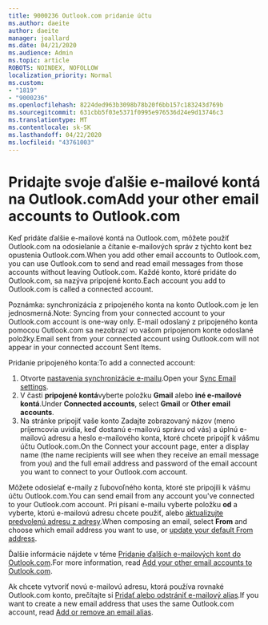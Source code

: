 ```yaml
---
title: 9000236 Outlook.com pridanie účtu
ms.author: daeite
author: daeite
manager: joallard
ms.date: 04/21/2020
ms.audience: Admin
ms.topic: article
ROBOTS: NOINDEX, NOFOLLOW
localization_priority: Normal
ms.custom:
- "1819"
- "9000236"
ms.openlocfilehash: 8224ded963b3098b78b20f6bb157c183243d769b
ms.sourcegitcommit: 631cbb5f03e5371f0995e976536d24e9d13746c3
ms.translationtype: MT
ms.contentlocale: sk-SK
ms.lasthandoff: 04/22/2020
ms.locfileid: "43761003"
---
```

# <a name="add-your-other-email-accounts-to-outlookcom"></a><span data-ttu-id="02dfe-102">Pridajte svoje ďalšie e-mailové kontá na Outlook.com</span><span class="sxs-lookup"><span data-stu-id="02dfe-102">Add your other email accounts to Outlook.com</span></span>

<span data-ttu-id="02dfe-103">Keď pridáte ďalšie e-mailové kontá na Outlook.com, môžete použiť Outlook.com na odosielanie a čítanie e-mailových správ z týchto kont bez opustenia Outlook.com.</span><span class="sxs-lookup"><span data-stu-id="02dfe-103">When you add other email accounts to Outlook.com, you can use Outlook.com to send and read email messages from those accounts without leaving Outlook.com.</span></span> <span data-ttu-id="02dfe-104">Každé konto, ktoré pridáte do Outlook.com, sa nazýva pripojené konto.</span><span class="sxs-lookup"><span data-stu-id="02dfe-104">Each account you add to Outlook.com is called a connected account.</span></span>

<span data-ttu-id="02dfe-105">Poznámka: synchronizácia z pripojeného konta na konto Outlook.com je len jednosmerná.</span><span class="sxs-lookup"><span data-stu-id="02dfe-105">Note: Syncing from your connected account to your Outlook.com account is one-way only.</span></span> <span data-ttu-id="02dfe-106">E-mail odoslaný z pripojeného konta pomocou Outlook.com sa nezobrazí vo vašom pripojenom konte odoslané položky.</span><span class="sxs-lookup"><span data-stu-id="02dfe-106">Email sent from your connected account using Outlook.com will not appear in your connected account Sent Items.</span></span>

<span data-ttu-id="02dfe-107">Pridanie pripojeného konta:</span><span class="sxs-lookup"><span data-stu-id="02dfe-107">To add a connected account:</span></span>

1. <span data-ttu-id="02dfe-108">Otvorte [nastavenia synchronizácie e-mailu](https://go.microsoft.com/fwlink/?linkid=875264).</span><span class="sxs-lookup"><span data-stu-id="02dfe-108">Open your [Sync Email settings](https://go.microsoft.com/fwlink/?linkid=875264).</span></span>
2. <span data-ttu-id="02dfe-109">V časti **pripojené kontá**vyberte položku **Gmail** alebo **iné e-mailové kontá**.</span><span class="sxs-lookup"><span data-stu-id="02dfe-109">Under **Connected accounts**, select **Gmail** or **Other email accounts**.</span></span>
3. <span data-ttu-id="02dfe-110">Na stránke pripojiť vaše konto Zadajte zobrazovaný názov (meno príjemcovia uvidia, keď dostanú e-mailovú správu od vás) a úplnú e-mailovú adresu a heslo e-mailového konta, ktoré chcete pripojiť k vášmu účtu Outlook.com.</span><span class="sxs-lookup"><span data-stu-id="02dfe-110">On the Connect your account page, enter a display name (the name recipients will see when they receive an email message from you) and the full email address and password of the email account you want to connect to your Outlook.com account.</span></span>

<span data-ttu-id="02dfe-111">Môžete odosielať e-maily z ľubovoľného konta, ktoré ste pripojili k vášmu účtu Outlook.com.</span><span class="sxs-lookup"><span data-stu-id="02dfe-111">You can send email from any account you've connected to your Outlook.com account.</span></span> <span data-ttu-id="02dfe-112">Pri písaní e-mailu vyberte položku **od** a vyberte, ktorú e-mailovú adresu chcete použiť, alebo [aktualizujte predvolenú adresu z adresy](https://go.microsoft.com/fwlink/?linkid=875264).</span><span class="sxs-lookup"><span data-stu-id="02dfe-112">When composing an email, select **From** and choose which email address you want to use, or [update your default From address](https://go.microsoft.com/fwlink/?linkid=875264).</span></span>

<span data-ttu-id="02dfe-113">Ďalšie informácie nájdete v téme [Pridanie ďalších e-mailových kont do Outlook.com](https://support.office.com/article/c5224df4-5885-4e79-91ba-523aa743f0ba?wt.mc_id=Office_Outlook_com_Alchemy).</span><span class="sxs-lookup"><span data-stu-id="02dfe-113">For more information, read [Add your other email accounts to Outlook.com](https://support.office.com/article/c5224df4-5885-4e79-91ba-523aa743f0ba?wt.mc_id=Office_Outlook_com_Alchemy).</span></span>

<span data-ttu-id="02dfe-114">Ak chcete vytvoriť novú e-mailovú adresu, ktorá používa rovnaké Outlook.com konto, prečítajte si [Pridať alebo odstrániť e-mailový alias](https://support.office.com/article/459b1989-356d-40fa-a689-8f285b13f1f2?wt.mc_id=Office_Outlook_com_Alchemy).</span><span class="sxs-lookup"><span data-stu-id="02dfe-114">If you want to create a new email address that uses the same Outlook.com account, read [Add or remove an email alias](https://support.office.com/article/459b1989-356d-40fa-a689-8f285b13f1f2?wt.mc_id=Office_Outlook_com_Alchemy).</span></span>